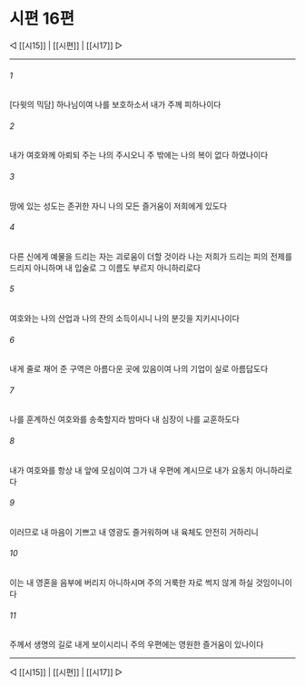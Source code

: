﻿# 시편 16편

◁ [[시15]] | [[시편]] | [[시17]] ▷
***

###### 1
[다윗의 믹담] 하나님이여 나를 보호하소서 내가 주께 피하나이다

###### 2
내가 여호와께 아뢰되 주는 나의 주시오니 주 밖에는 나의 복이 없다 하였나이다

###### 3
땅에 있는 성도는 존귀한 자니 나의 모든 즐거움이 저희에게 있도다

###### 4
다른 신에게 예물을 드리는 자는 괴로움이 더할 것이라 나는 저희가 드리는 피의 전제를 드리지 아니하며 내 입술로 그 이름도 부르지 아니하리로다

###### 5
여호와는 나의 산업과 나의 잔의 소득이시니 나의 분깃을 지키시나이다

###### 6
내게 줄로 재어 준 구역은 아름다운 곳에 있음이여 나의 기업이 실로 아름답도다

###### 7
나를 훈계하신 여호와를 송축할지라 밤마다 내 심장이 나를 교훈하도다

###### 8
내가 여호와를 항상 내 앞에 모심이여 그가 내 우편에 계시므로 내가 요동치 아니하리로다

###### 9
이러므로 내 마음이 기쁘고 내 영광도 즐거워하며 내 육체도 안전히 거하리니

###### 10
이는 내 영혼을 음부에 버리지 아니하시며 주의 거룩한 자로 썩지 않게 하실 것임이니이다

###### 11
주께서 생명의 길로 내게 보이시리니 주의 우편에는 영원한 즐거움이 있나이다


***
◁ [[시15]] | [[시편]] | [[시17]] ▷